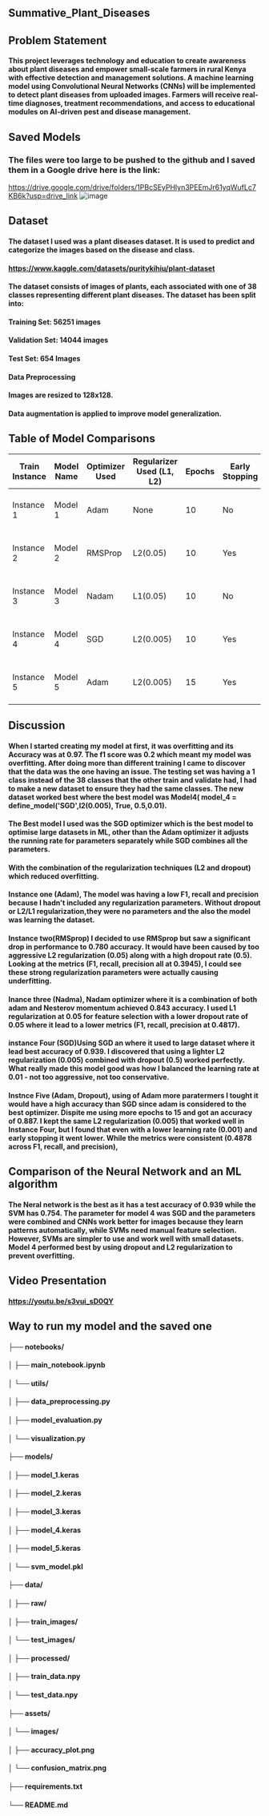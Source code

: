 ## Summative_Plant_Diseases
## Problem Statement 
#### This project leverages technology and education to create awareness about plant diseases and empower small-scale farmers in rural Kenya with effective detection and management solutions. A machine learning model using Convolutional Neural Networks (CNNs) will be implemented to detect plant diseases from uploaded images. Farmers will receive real-time diagnoses, treatment recommendations, and access to educational modules on AI-driven pest and disease management.
## Saved Models
### The files were too large to be pushed to the github and I saved them in a Google drive  here is the link:
https://drive.google.com/drive/folders/1PBcSEyPHlyn3PEEmJr61yqWufLc7KB6k?usp=drive_link
![image](https://github.com/user-attachments/assets/0ac7bb22-cd1b-49b1-ba48-1747ff59d5fe)

## Dataset  
#### The dataset I used was a **plant diseases dataset**. It is used to predict and categorize the images based on the disease and class.  
#### https://www.kaggle.com/datasets/puritykihiu/plant-dataset
#### The dataset consists of images of plants, each associated with one of 38 classes representing different plant diseases. The dataset has been split into:

#### Training Set:  56251 images
#### Validation Set: 14044 images
#### Test Set: 654 Images
#### Data Preprocessing
#### Images are resized to 128x128.
#### Data augmentation is applied to improve model generalization.
## Table of Model Comparisons
| Train Instance | Model Name | Optimizer Used | Regularizer Used (L1, L2) | Epochs | Early Stopping | Number of Layers | Dropout | Learning Rate | Accuracy | F1 Score | Recall | Precision |
|---------------|------------|----------------|---------------------------|--------|---------------|------------------|---------|--------------|----------|----------|--------|-----------|
| Instance 1   | Model 1    | Adam           | None                      | 10     | No            | 7 (3 Conv2D, 3 MaxPooling, 1 Dense) | 0.0     | None         | 0.898    | 0.4954   | 0.4954  | 0.4954    |
| Instance 2   | Model 2    | RMSProp        | L2(0.05)                   | 10     | Yes           | 7 (3 Conv2D, 3 MaxPooling, 1 Dense) | 0.5     | 0.01         | 0.780    | 0.3945   | 0.3945  | 0.3945    |
| Instance 3   | Model 3    | Nadam          | L1(0.05)                   | 10     | No            | 7 (3 Conv2D, 3 MaxPooling, 1 Dense) | 0.05    | 0.001        | 0.843    | 0.4817   | 0.4817  | 0.4817    |
| Instance 4   | Model 4    | SGD            | L2(0.005)                  | 10     | Yes           | 7 (3 Conv2D, 3 MaxPooling, 1 Dense) | 0.5     | 0.01         | 0.939    | 0.5015   | 0.5015  | 0.5015    |
| Instance 5   | Model 5    | Adam           | L2(0.005)                  | 15     | Yes           | 7 (3 Conv2D, 3 MaxPooling, 1 Dense) | 0.5     | 0.001        | 0.887    | 0.4878   | 0.4878  | 0.4878    |

## Discussion
#### When I started creating my model at first, it was overfitting and its Accuracy was at 0.97. The f1 score was 0.2 which meant my model was overfitting. After doing more than different training I came to discover that the data was the one having an issue. The testing set was having a 1 class instead  of the 38 classes that the other train and validate had, I had to make a new dataset to ensure they had the same classes. The new dataset worked best where the best model was Model4( model_4 = define_model('SGD',l2(0.005), True, 0.5,0.01). 
#### The Best model I used was the SGD optimizer which is the best model to optimise large datasets in ML, other than the Adam optimizer it adjusts the running rate for parameters separately while SGD combines all the parameters.
#### With the combination of the regularization techniques (L2 and dropout) which reduced overfitting.
#### Instance one (Adam), The model was having a low F1, recall and precision because I hadn't included any regularization parameters. Without dropout or L2/L1 regularization,they were no parameters and the also the model was learning the dataset.
#### Instance two(RMSprop) I decided to use RMSprop but saw a significant drop in performance to 0.780 accuracy. It would have been caused  by too aggressive L2 regularization (0.05) along with a high dropout rate (0.5). Looking at the metrics (F1, recall, precision all at 0.3945), I could see these strong regularization parameters were actually causing underfitting.
#### Inance three (Nadma), Nadam optimizer where it is a combination of both adam and Nesterov momentum achieved 0.843 accuracy. I used L1 regularization at 0.05 for feature selection with a lower dropout rate of 0.05 where it lead to a lower metrics (F1, recall, precision at 0.4817).
#### instance Four (SGD)Using SGD an where it used to large dataset where it lead best accuracy of 0.939. I discovered that using a lighter L2 regularization (0.005) combined with dropout (0.5) worked perfectly. What really made this model good was how I balanced the learning rate at 0.01 - not too aggressive, not too conservative. 
#### Instnce Five (Adam, Dropout), using of Adam more paratermers I tought it would have a high accuracy than SGD since adam is considered to the best optimizer. Dispite me using more epochs to 15 and got an accuracy of 0.887. I kept the same L2 regularization (0.005) that worked well in Instance Four, but I found that even with a lower learning rate (0.001) and early stopping it went lower. While the metrics were consistent (0.4878 across F1, recall, and precision),
## Comparison of the Neural Network and an ML algorithm
#### The Neral network is the best as it has a test accuracy of 0.939 while the SVM has 0.754. The parameter for model 4 was SGD and the parameters were combined and  CNNs work better for images because they learn patterns automatically, while SVMs need manual feature selection. However, SVMs are simpler to use and work well with small datasets. Model 4 performed best by using dropout and L2 regularization to prevent overfitting.
## Video Presentation
#### https://youtu.be/s3vui_sD0QY
## Way to run my model and the saved one 
#### ├── notebooks/
#### │   ├── main_notebook.ipynb
#### │   └── utils/
#### │       ├── data_preprocessing.py
#### │       ├── model_evaluation.py
#### │       └── visualization.py
#### ├── models/
#### │   ├── model_1.keras
#### │   ├── model_2.keras
#### │   ├── model_3.keras
#### │   ├── model_4.keras
#### │   ├── model_5.keras
#### │   └── svm_model.pkl
#### ├── data/
#### │   ├── raw/
#### │       ├── train_images/
#### │       └── test_images/
#### │   ├── processed/
#### │       ├── train_data.npy
#### │       └── test_data.npy
#### ├── assets/
#### │   └── images/
#### │       ├── accuracy_plot.png
#### │       └── confusion_matrix.png
#### ├── requirements.txt
#### └── README.md


